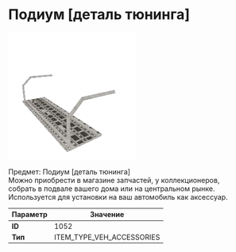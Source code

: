 # Подиум [деталь тюнинга]

![Item Image](../img/1052.webp?raw=true)

Предмет: Подиум [деталь тюнинга]<br>Можно приобрести в магазине запчастей, у коллекционеров,<br>собрать в подвале вашего дома или на центральном рынке.<br>Используется для установки на ваш автомобиль как аксессуар.


| Параметр | Значение |
|----------|----------|
| **ID** | 1052 |
| **Тип** | ITEM_TYPE_VEH_ACCESSORIES |

